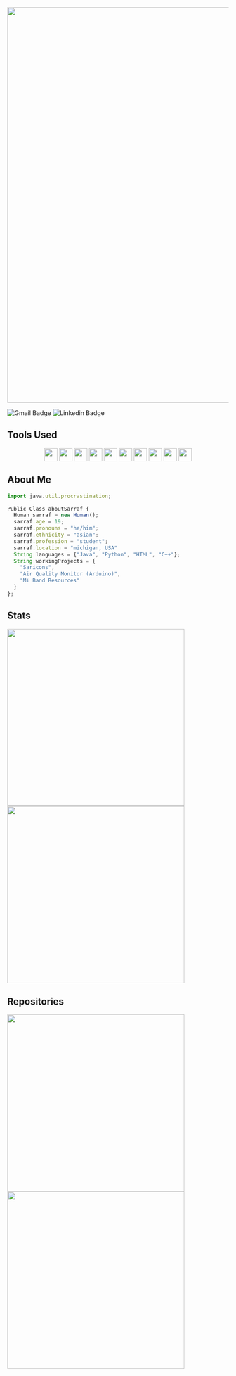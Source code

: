<img width="900" src="https://user-images.githubusercontent.com/61262059/184005980-bb76665a-279b-401e-aaad-28b7287ad133.png">


![Gmail Badge](https://img.shields.io/badge/gmail-button?style=flat&logo=gmail&logoColor=%23EA4335&color=grey&link=sarraf5757%40gmail.com)
![Linkedin Badge](https://img.shields.io/badge/linkedin-profile?style=flat&logo=linkedin&logoColor=white&color=%230A66C2&link=https%3A%2F%2Fwww.linkedin.com%2Fin%2Fsarraf-ahmed%2F)


## Tools Used
<p align="center">
  <img align="center" width="30" src="https://cdn.jsdelivr.net/gh/devicons/devicon@latest/icons/cplusplus/cplusplus-original.svg" />
  <img align="center" width="30" src="https://cdn.jsdelivr.net/gh/devicons/devicon@latest/icons/python/python-original.svg" />
  <img align="center" width="30" src="https://cdn.jsdelivr.net/gh/devicons/devicon@latest/icons/java/java-original.svg" />
  <img align="center" width="30" src="https://cdn.jsdelivr.net/gh/devicons/devicon@latest/icons/html5/html5-original.svg" />
  <img align="center" width="30" src="https://cdn.jsdelivr.net/gh/devicons/devicon@latest/icons/css3/css3-original.svg" />
  <img align="center" width="30" src="https://cdn.jsdelivr.net/gh/devicons/devicon@latest/icons/neovim/neovim-original.svg" />
  <img align="center" width="30" src="https://cdn.jsdelivr.net/gh/devicons/devicon@latest/icons/vscode/vscode-original.svg" />
  <img align="center" width="30" src="https://cdn.jsdelivr.net/gh/devicons/devicon@latest/icons/git/git-original.svg" />
  <img align="center" width="30" src="https://cdn.jsdelivr.net/gh/devicons/devicon@latest/icons/github/github-original.svg" />
  <img align="center" width="30" src="https://cdn.jsdelivr.net/gh/devicons/devicon@latest/icons/markdown/markdown-original.svg" />
</p>




## About Me
```js
import java.util.procrastination;

Public Class aboutSarraf {
  Human sarraf = new Human();
  sarraf.age = 19;
  sarraf.pronouns = "he/him";
  sarraf.ethnicity = "asian";
  sarraf.profession = "student";
  sarraf.location = "michigan, USA"
  String languages = {"Java", "Python", "HTML", "C++"};
  String workingProjects = {
    "Saricons",
    "Air Quality Monitor (Arduino)",
    "Mi Band Resources"
  }
};
```

## Stats
<img align="left" width="403" src="https://github-readme-stats-seven-pied-24.vercel.app/api?username=SARRAF-5757&count_private=true&show_icons=true&theme=tokyonight">
<img aligh="right" width="403" src="https://github-readme-stats-seven-pied-24.vercel.app/api/top-langs/?username=SARRAF-5757&layout=compact&count_private=true&theme=tokyonight">

<br>

## Repositories
<img align="left" width="403" src="https://github-readme-stats-seven-pied-24.vercel.app/api/pin/?username=SARRAF-5757&repo=Saricons&theme=radical">
<img align="left" width="403" src="https://github-readme-stats-seven-pied-24.vercel.app/api/pin/?username=felixcreate&repo=Air-Quality-Arduino&theme=radical">
